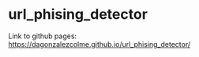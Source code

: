# url_phising_detector

Link to github pages: https://dagonzalezcolme.github.io/url_phising_detector/
